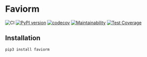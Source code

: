 # Faviorm
![CI](https://github.com/Voldemat/faviorm/actions/workflows/python-package.yml/badge.svg)
[![PyPI version](https://badge.fury.io/py/faviorm.svg)](https://badge.fury.io/py/faviorm)
[![codecov](https://codecov.io/gh/Voldemat/faviorm/branch/main/graph/badge.svg?token=2Z4RQKN0JS)](https://codecov.io/gh/Voldemat/faviorm)
[![Maintainability](https://api.codeclimate.com/v1/badges/ba25881b76df90867aa8/maintainability)](https://codeclimate.com/github/Voldemat/faviorm/maintainability)
[![Test Coverage](https://api.codeclimate.com/v1/badges/ba25881b76df90867aa8/test_coverage)](https://codeclimate.com/github/Voldemat/faviorm/test_coverage)


## Installation
```bash
pip3 install faviorm 
```
